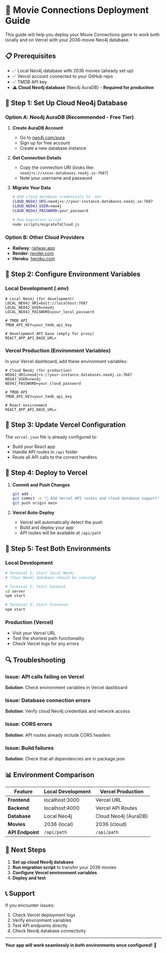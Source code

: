 # 🚀 Movie Connections Deployment Guide

This guide will help you deploy your Movie Connections game to work both locally and on Vercel with your 2036-movie Neo4j database.

## 📋 Prerequisites

- ✅ Local Neo4j database with 2036 movies (already set up)
- ✅ Vercel account connected to your GitHub repo
- ✅ TMDB API key
- ⚠️ **Cloud Neo4j database** (Neo4j AuraDB) - **Required for production**

## 🔧 Step 1: Set Up Cloud Neo4j Database

### Option A: Neo4j AuraDB (Recommended - Free Tier)

1. **Create AuraDB Account**
   - Go to [neo4j.com/aura](https://neo4j.com/aura)
   - Sign up for free account
   - Create a new database instance

2. **Get Connection Details**
   - Copy the connection URI (looks like: `neo4j+s://xxxxx.databases.neo4j.io:7687`)
   - Note your username and password

3. **Migrate Your Data**
   ```bash
   # Add cloud database credentials to .env
   CLOUD_NEO4J_URI=neo4j+s://your-instance.databases.neo4j.io:7687
   CLOUD_NEO4J_USER=neo4j
   CLOUD_NEO4J_PASSWORD=your_password
   
   # Run migration script
   node scripts/migrateToCloud.js
   ```

### Option B: Other Cloud Providers
- **Railway**: [railway.app](https://railway.app)
- **Render**: [render.com](https://render.com)
- **Heroku**: [heroku.com](https://heroku.com)

## 🔧 Step 2: Configure Environment Variables

### Local Development (.env)
```env
# Local Neo4j (for development)
LOCAL_NEO4J_URI=bolt://localhost:7687
LOCAL_NEO4J_USER=neo4j
LOCAL_NEO4J_PASSWORD=your_local_password

# TMDB API
TMDB_API_KEY=your_tmdb_api_key

# Development API base (empty for proxy)
REACT_APP_API_BASE_URL=
```

### Vercel Production (Environment Variables)
In your Vercel dashboard, add these environment variables:

```env
# Cloud Neo4j (for production)
NEO4J_URI=neo4j+s://your-instance.databases.neo4j.io:7687
NEO4J_USER=neo4j
NEO4J_PASSWORD=your_cloud_password

# TMDB API
TMDB_API_KEY=your_tmdb_api_key

# React environment
REACT_APP_API_BASE_URL=
```

## 🔧 Step 3: Update Vercel Configuration

The `vercel.json` file is already configured to:
- Build your React app
- Handle API routes in `/api` folder
- Route all API calls to the correct handlers

## 🔧 Step 4: Deploy to Vercel

1. **Commit and Push Changes**
   ```bash
   git add .
   git commit -m "🚀 Add Vercel API routes and cloud database support"
   git push origin main
   ```

2. **Vercel Auto-Deploy**
   - Vercel will automatically detect the push
   - Build and deploy your app
   - API routes will be available at `/api/path`

## 🔧 Step 5: Test Both Environments

### Local Development
```bash
# Terminal 1: Start local Neo4j
# (Your Neo4j database should be running)

# Terminal 2: Start backend
cd server
npm start

# Terminal 3: Start frontend
npm start
```

### Production (Vercel)
- Visit your Vercel URL
- Test the shortest path functionality
- Check Vercel logs for any errors

## 🔍 Troubleshooting

### Issue: API calls failing on Vercel
**Solution**: Check environment variables in Vercel dashboard

### Issue: Database connection errors
**Solution**: Verify cloud Neo4j credentials and network access

### Issue: CORS errors
**Solution**: API routes already include CORS headers

### Issue: Build failures
**Solution**: Check that all dependencies are in package.json

## 📊 Environment Comparison

| Feature | Local Development | Vercel Production |
|---------|------------------|-------------------|
| **Frontend** | localhost:3000 | Vercel URL |
| **Backend** | localhost:4000 | Vercel API Routes |
| **Database** | Local Neo4j | Cloud Neo4j (AuraDB) |
| **Movies** | 2036 (local) | 2036 (cloud) |
| **API Endpoint** | `/api/path` | `/api/path` |

## 🎯 Next Steps

1. **Set up cloud Neo4j database**
2. **Run migration script** to transfer your 2036 movies
3. **Configure Vercel environment variables**
4. **Deploy and test**

## 📞 Support

If you encounter issues:
1. Check Vercel deployment logs
2. Verify environment variables
3. Test API endpoints directly
4. Check Neo4j database connectivity

---

**Your app will work seamlessly in both environments once configured!** 🎉 